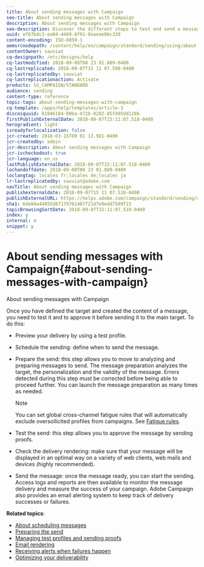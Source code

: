 ```yaml
---
title: About sending messages with Campaign
seo-title: About sending messages with Campaign
description: About sending messages with Campaign
seo-description: Discover the different steps to test and send a message.
uuid: ef67bdc3-ea04-4469-8f91-8eaeae06c320
content-encoding: ISO-8859-1
aemsrcnodepath: /content/help/en/campaign/standard/sending/using/about-sending-messages-with-campaign
contentOwner: sauviat
cq-designpath: /etc/designs/help
cq-lastmodified: 2018-09-08T08 23 01.889-0400
cq-lastreplicated: 2018-09-07T15 11 07.590-0400
cq-lastreplicatedby: sauviat
cq-lastreplicationaction: Activate
products: SG_CAMPAIGN/STANDARD
audience: sending
content-type: reference
topic-tags: about-sending-messages-with-campaign
cq-template: /apps/help/templates/article-3
discoiquuid: 81846184-00ba-472b-8282-85f495dd128b
firstPublishExternalDate: 2018-09-07T15:11:07.518-0400
herogradient: light
isreadyforlocalization: false
jcr-created: 2018-03-15T09 01 13.981-0400
jcr-createdby: admin
jcr-description: About sending messages with Campaign
jcr-ischeckedout: true
jcr-language: en_us
lastPublishExternalDate: 2018-09-07T15:11:07.518-0400
lochandoffdate: 2018-09-08T08 23 01.889-0400
loclangtag: locales fr;locales de;locales ja
lr-lastreplicatedby: sauviat@adobe.com
navTitle: About sending messages with Campaign
publishexternaldate: 2018-09-07T15 11 07.518-0400
publishExternalURL: https://helpx.adobe.com/campaign/standard/sending/using/about-sending-messages-with-campaign.html
sha1: 6de84a44855d67179761487721d7e9edd7589f15
topicBrowsingSortDate: 2018-09-07T15:11:07.518-0400
index: y
internal: n
snippet: y
---
```


# About sending messages with Campaign{#about-sending-messages-with-campaign}

About sending messages with Campaign

Once you have defined the target and created the content of a message, you need to test it and to approve it before sending it to the main target. To do this:

* Preview your delivery by using a test profile.
* Schedule the sending: define when to send the message.
* Prepare the send: this step allows you to move to analyzing and preparing messages to send. The message preparation analyzes the target, the personalization and the validity of the message. Errors detected during this step must be corrected before being able to proceed further. You can launch the message preparation as many times as needed.

  >[!NOTE]
  >
  >You can set global cross-channel fatigue rules that will automatically exclude oversollicited profiles from campaigns. See [Fatigue rules](../../administration/using/fatigue-rules.md).

* Test the send: this step allows you to approve the message by sending proofs.
* Check the delivery rendering: make sure that your message will be displayed in an optimal way on a variety of web clients, web mails and devices (highly recommended). 
* Send the message: once the message ready, you can start the sending. Access logs and reports are then available to monitor the message delivery and measure the success of your campaign. Adobe Campaign also provides an email alerting system to keep track of delivery successes or failures.

**Related topics**:

* [About scheduling messages](../../sending/using/about-scheduling-messages.md)
* [Preparing the send](../../sending/using/preparing-the-send.md)
* [Managing test profiles and sending proofs](../../sending/using/managing-test-profiles-and-sending-proofs.md)
* [Email rendering](../../sending/using/email-rendering.md)
* [Receiving alerts when failures happen](../../sending/using/receiving-alerts-when-failures-happen.md)
* [Optimizing your deliverability](https://docs.campaign.adobe.com/doc/standard/getting_started/en/ACS_Deliverability.html)


